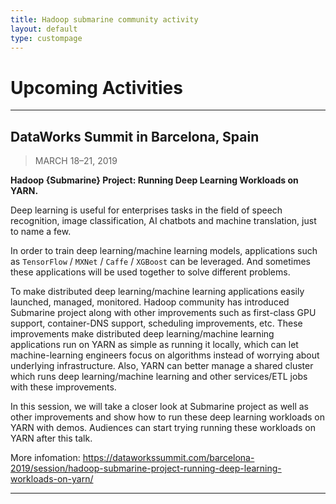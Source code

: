 ```yaml
---
title: Hadoop submarine community activity
layout: default
type: custompage
---
```


# Upcoming Activities

------

## DataWorks Summit in Barcelona, Spain
> MARCH 18–21, 2019

**Hadoop {Submarine} Project: Running Deep Learning Workloads on YARN.**

Deep learning is useful for enterprises tasks in the field of speech recognition, image classification, AI chatbots and machine translation, just to name a few.

In order to train deep learning/machine learning models, applications such as `TensorFlow` / `MXNet` / `Caffe` / `XGBoost` can be leveraged. And sometimes these applications will be used together to solve different problems.

To make distributed deep learning/machine learning applications easily launched, managed, monitored. Hadoop community has introduced Submarine project along with other improvements such as first-class GPU support, container-DNS support, scheduling improvements, etc. These improvements make distributed deep learning/machine learning applications run on YARN as simple as running it locally, which can let machine-learning engineers focus on algorithms instead of worrying about underlying infrastructure. Also, YARN can better manage a shared cluster which runs deep learning/machine learning and other services/ETL jobs with these improvements.

In this session, we will take a closer look at Submarine project as well as other improvements and show how to run these deep learning workloads on YARN with demos. Audiences can start trying running these workloads on YARN after this talk.

More infomation: https://dataworkssummit.com/barcelona-2019/session/hadoop-submarine-project-running-deep-learning-workloads-on-yarn/

------

